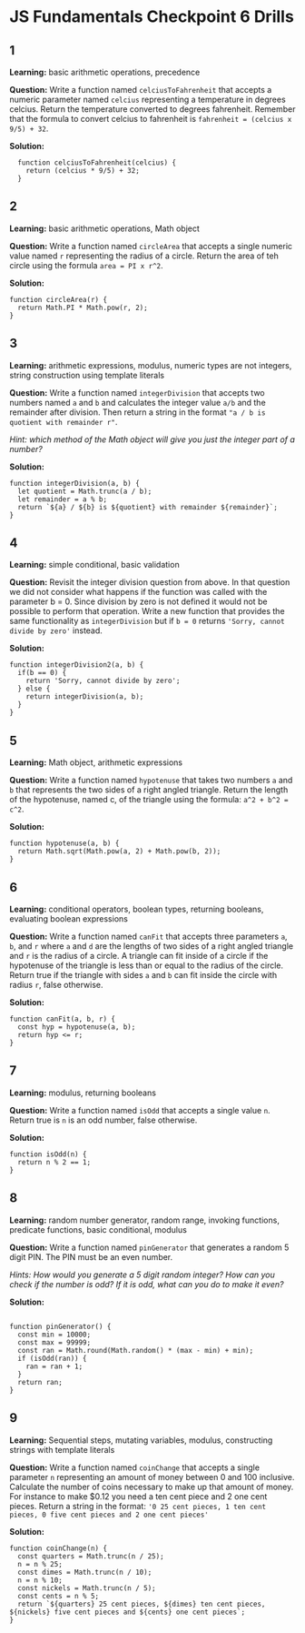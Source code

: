 # JS Fundamentals Checkpoint 6 Drills

## 1
**Learning:** basic arithmetic operations, precedence

**Question:** Write a function named `celciusToFahrenheit` that accepts a numeric parameter named `celcius` representing a temperature in degrees celcius. Return the temperature converted to degrees fahrenheit. Remember that the formula to convert celcius to fahrenheit is `fahrenheit = (celcius x 9/5) + 32`.

**Solution:**

```
  function celciusToFahrenheit(celcius) {
    return (celcius * 9/5) + 32;
  }
```

## 2
**Learning:** basic arithmetic operations, Math object

**Question:** Write a function named `circleArea` that accepts a single numeric value named `r` representing the radius of a circle. Return the area of teh circle using the formula `area = PI x r^2`.

**Solution:**

```
function circleArea(r) {
  return Math.PI * Math.pow(r, 2);
}
```

## 3
**Learning:** arithmetic expressions, modulus, numeric types are not integers, string construction using template literals

**Question:** Write a function named `integerDivision` that accepts two numbers named `a` and `b` and calculates the integer value `a/b` and the remainder after division. Then return a string in the format `"a / b is quotient with remainder r"`. 

*Hint: which method of the Math object will give you just the integer part of a number?* 

**Solution:**

```
function integerDivision(a, b) {
  let quotient = Math.trunc(a / b);
  let remainder = a % b;
  return `${a} / ${b} is ${quotient} with remainder ${remainder}`;
}
```

## 4
**Learning:** simple conditional, basic validation

**Question:** Revisit the integer division question from above. In that question we did not consider what happens if the function was called with the parameter b = 0. Since division by zero is not defined it would not be possible to perform that operation. Write a new function that provides the same functionality as `integerDivision` but if `b = 0` returns `'Sorry, cannot divide by zero'` instead.

**Solution:**

```
function integerDivision2(a, b) {
  if(b == 0) {
    return 'Sorry, cannot divide by zero';
  } else {
    return integerDivision(a, b);
  }
}
```

## 5

**Learning:** Math object, arithmetic expressions

**Question:** Write a function named `hypotenuse` that takes two numbers `a` and `b` that represents the two sides of a right angled triangle. Return the length of the hypotenuse, named c, of the triangle using the formula: `a^2 + b^2 = c^2`.

**Solution:**

```
function hypotenuse(a, b) {
  return Math.sqrt(Math.pow(a, 2) + Math.pow(b, 2));
}
```

## 6
**Learning:** conditional operators, boolean types, returning booleans, evaluating boolean expressions

**Question:** Write a function named `canFit` that accepts three parameters `a`, `b`, and `r` where `a` and `d` are the lengths of two sides of a right angled triangle and `r` is the radius of a circle. A triangle can fit inside of a circle if the hypotenuse of the triangle is less than or equal to the radius of the circle. Return true if the triangle with sides `a` and `b` can fit inside the circle with radius `r`, false otherwise.

**Solution:**

```
function canFit(a, b, r) {
  const hyp = hypotenuse(a, b);
  return hyp <= r;
}
```

## 7

**Learning:** modulus, returning booleans

**Question:** Write a function named `isOdd` that accepts a single value `n`. Return true is `n` is an odd number, false otherwise.

**Solution:**

```
function isOdd(n) {
  return n % 2 == 1;
}
```

## 8
**Learning:** random number generator, random range, invoking functions, predicate functions, basic conditional, modulus

**Question:** Write a function named `pinGenerator` that generates a random 5 digit PIN. The PIN must be an even number. 

*Hints: How would you generate a 5 digit random integer? How can you check if the number is odd? If it is odd, what can you do to make it even?*

**Solution:**

```

function pinGenerator() {
  const min = 10000;
  const max = 99999;
  const ran = Math.round(Math.random() * (max - min) + min);
  if (isOdd(ran)) {
    ran = ran + 1;
  }
  return ran;
}
```

## 9
**Learning:** Sequential steps, mutating variables, modulus, constructing strings with template literals

**Question:** Write a function named `coinChange` that accepts a single parameter `n` representing an amount of money between 0 and 100 inclusive. Calculate the number of coins necessary to make up that amount of money. For instance to make $0.12 you need a ten cent piece and 2 one cent pieces. Return a string in the format: `'0 25 cent pieces, 1 ten cent pieces, 0 five cent pieces and 2 one cent pieces'`

**Solution:**

```
function coinChange(n) {
  const quarters = Math.trunc(n / 25);
  n = n % 25;
  const dimes = Math.trunc(n / 10);
  n = n % 10;
  const nickels = Math.trunc(n / 5);
  const cents = n % 5;
  return `${quarters} 25 cent pieces, ${dimes} ten cent pieces, ${nickels} five cent pieces and ${cents} one cent pieces`;
}
```
